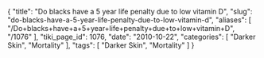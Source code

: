 {
    "title": "Do blacks have a 5 year life penalty due to low vitamin D",
    "slug": "do-blacks-have-a-5-year-life-penalty-due-to-low-vitamin-d",
    "aliases": [
        "/Do+blacks+have+a+5+year+life+penalty+due+to+low+vitamin+D",
        "/1076"
    ],
    "tiki_page_id": 1076,
    "date": "2010-10-22",
    "categories": [
        "Darker Skin",
        "Mortality"
    ],
    "tags": [
        "Darker Skin",
        "Mortality"
    ]
}